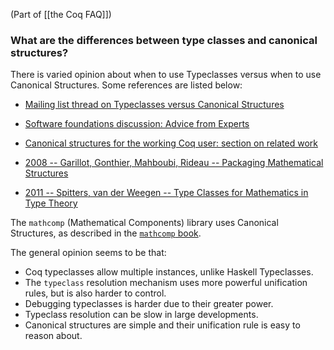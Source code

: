 (Part of [[the Coq FAQ]])

### What are the differences between type classes and canonical structures?

There is varied opinion about when to use Typeclasses versus when to use Canonical Structures. Some references are listed below:


- [Mailing list thread on Typeclasses versus Canonical Structures](http://coq-club.inria.narkive.com/TBVZVe4O/typeclasses-vs-canonical-instances)

- [Software foundations discussion: Advice from Experts](https://softwarefoundations.cis.upenn.edu/draft/qc-current/Typeclasses.html)

- [Canonical structures for the working Coq user: section on related work](https://hal.inria.fr/hal-00816703v1/document)

- [2008 -- Garillot, Gonthier, Mahboubi, Rideau -- Packaging Mathematical Structures](https://hal.inria.fr/inria-00368403v1/document)

- [2011 -- Spitters, van der Weegen -- Type Classes for Mathematics in Type Theory](https://arxiv.org/abs/1102.1323)

The `mathcomp` (Mathematical Components) library uses Canonical Structures, as described in the [`mathcomp` book](https://math-comp.github.io/mcb/book.pdf).

The general opinion seems to be that:

- Coq typeclasses allow multiple instances, unlike Haskell Typeclasses.
- The `typeclass` resolution mechanism uses more powerful unification rules, but is also harder to control. 
- Debugging typeclasses is harder due to their greater power.
- Typeclass resolution can be slow in large developments.
- Canonical structures are simple and their unification rule is easy to reason about.